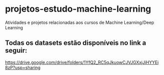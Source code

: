 # projetos-estudo-machine-learning
Atividades e projetos relacionadas aos cursos de Machine Learning/Deep Learning

## Todas os datasets estão disponíveis no link a seguir:
https://drive.google.com/drive/folders/1YfQ2_RC5qJkuowCJVJGXxjJiHYYEi8zP?usp=sharing
